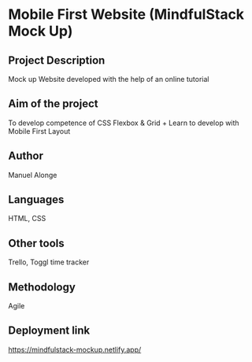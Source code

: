 # Mobile First Website (MindfulStack Mock Up)

## Project Description

Mock up Website developed with the help of an online tutorial

## Aim of the project

To develop competence of CSS Flexbox & Grid + Learn to develop with Mobile First Layout

## Author

Manuel Alonge

## Languages

HTML, CSS

## Other tools

Trello, Toggl time tracker

## Methodology 

Agile

## Deployment link

https://mindfulstack-mockup.netlify.app/
